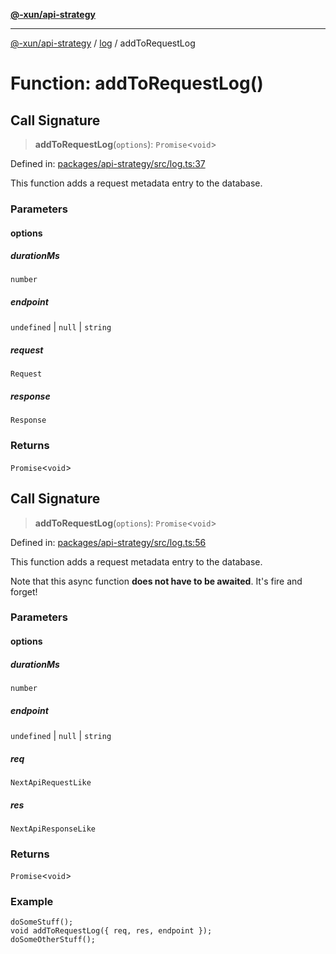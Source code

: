 [**@-xun/api-strategy**](../../README.md)

***

[@-xun/api-strategy](../../README.md) / [log](../README.md) / addToRequestLog

# Function: addToRequestLog()

## Call Signature

> **addToRequestLog**(`options`): `Promise`\<`void`\>

Defined in: [packages/api-strategy/src/log.ts:37](https://github.com/Xunnamius/api-utils/blob/51ed4560620e631b81b4890e48c56dab5e8d6449/packages/api-strategy/src/log.ts#L37)

This function adds a request metadata entry to the database.

### Parameters

#### options

##### durationMs

`number`

##### endpoint

`undefined` \| `null` \| `string`

##### request

`Request`

##### response

`Response`

### Returns

`Promise`\<`void`\>

## Call Signature

> **addToRequestLog**(`options`): `Promise`\<`void`\>

Defined in: [packages/api-strategy/src/log.ts:56](https://github.com/Xunnamius/api-utils/blob/51ed4560620e631b81b4890e48c56dab5e8d6449/packages/api-strategy/src/log.ts#L56)

This function adds a request metadata entry to the database.

Note that this async function **does not have to be awaited**. It's fire and
forget!

### Parameters

#### options

##### durationMs

`number`

##### endpoint

`undefined` \| `null` \| `string`

##### req

`NextApiRequestLike`

##### res

`NextApiResponseLike`

### Returns

`Promise`\<`void`\>

### Example

```
doSomeStuff();
void addToRequestLog({ req, res, endpoint });
doSomeOtherStuff();
```
